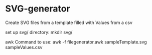 # SVG-generator
Create SVG files from a template filled with Values from a csv

set up svg/ directory: mkdir svg/

awk Command to use: awk -f filegenerator.awk sampleTemplate.svg sampleValues.csv
